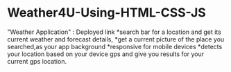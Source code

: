 # Weather4U-Using-HTML-CSS-JS
 "Weather Application" : Deployed link 
*search bar for a location and get its current weather and forecast details,
*get a current picture of the place you searched,as your app background 
*responsive for mobile devices
*detects your location based on your device gps and give you results for your current gps location.
